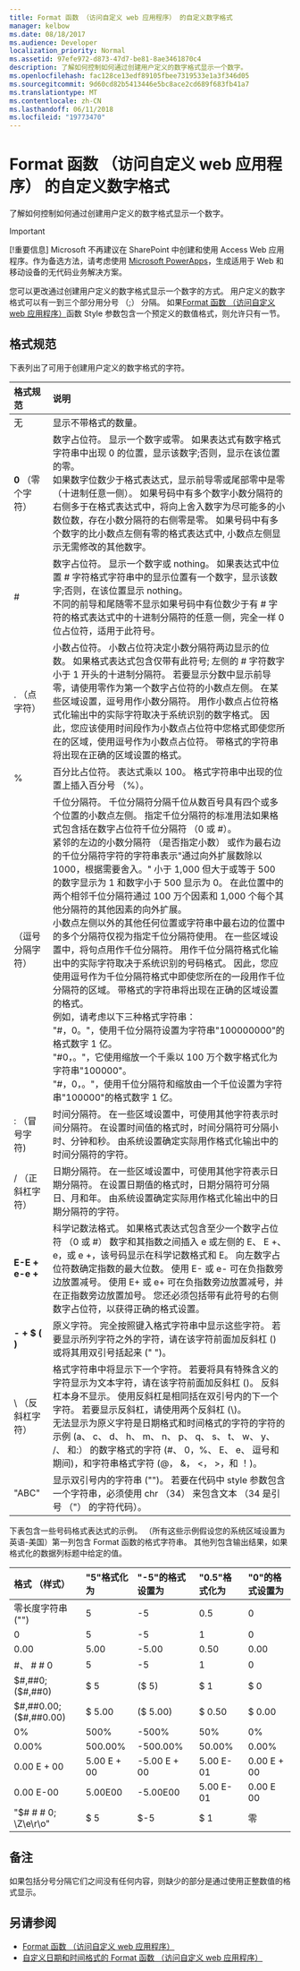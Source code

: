 ```yaml
---
title: Format 函数 （访问自定义 web 应用程序） 的自定义数字格式
manager: kelbow
ms.date: 08/18/2017
ms.audience: Developer
localization_priority: Normal
ms.assetid: 97efe972-d873-47d7-be81-8ae3461870c4
description: 了解如何控制如何通过创建用户定义的数字格式显示一个数字。
ms.openlocfilehash: fac128ce13edf89105fbee7319533e1a3f346d05
ms.sourcegitcommit: 9d60cd82b5413446e5bc8ace2cd689f683fb41a7
ms.translationtype: MT
ms.contentlocale: zh-CN
ms.lasthandoff: 06/11/2018
ms.locfileid: "19773470"
---
```

# <a name="custom-numeric-formats-for-the-format-function-access-custom-web-app"></a>Format 函数 （访问自定义 web 应用程序） 的自定义数字格式

了解如何控制如何通过创建用户定义的数字格式显示一个数字。
  
> [!IMPORTANT]
> [!重要信息] Microsoft 不再建议在 SharePoint 中创建和使用 Access Web 应用程序。作为备选方法，请考虑使用 [Microsoft PowerApps](https://powerapps.microsoft.com/en-us/)，生成适用于 Web 和移动设备的无代码业务解决方案。 

您可以更改通过创建用户定义的数字格式显示一个数字的方式。 用户定义的数字格式可以有一到三个部分用分号 （;） 分隔。 如果[Format 函数 （访问自定义 web 应用程序）](format-function-access-custom-web-app.md)函数 Style 参数包含一个预定义的数值格式，则允许只有一节。 
  
## <a name="format-specifications"></a>格式规范
<a name="bk_addresources"> </a>

下表列出了可用于创建用户定义的数字格式的字符。
  
|**格式规范**|**说明**|
|:-----|:-----|
|无  <br/> |显示不带格式的数量。  <br/> |
|**0** （零个字符）  <br/> |数字占位符。 显示一个数字或零。 如果表达式有数字格式字符串中出现 0 的位置，显示该数字;否则，显示在该位置的零。  <br/> 如果数字位数少于格式表达式，显示前导零或尾部零中是零 （十进制任意一侧）。 如果号码中有多个数字小数分隔符的右侧多于在格式表达式中，将向上舍入数字为尽可能多的小数位数，存在小数分隔符的右侧零是零。 如果号码中有多个数字的比小数点左侧有零的格式表达式中, 小数点左侧显示无需修改的其他数字。  <br/> |
|#  <br/> |数字占位符。 显示一个数字或 nothing。 如果表达式中位置 # 字符格式字符串中的显示位置有一个数字，显示该数字;否则，在该位置显示 nothing。  <br/> 不同的前导和尾随零不显示如果号码中有位数少于有 # 字符的格式表达式中的十进制分隔符的任意一侧，完全一样 0 位占位符，适用于此符号。  <br/> |
|. （点字符）  <br/> |小数占位符。 小数占位符决定小数分隔符两边显示的位数。 如果格式表达式包含仅带有此符号; 左侧的 # 字符数字小于 1 开头的十进制分隔符。 若要显示分数中显示前导零，请使用零作为第一个数字占位符的小数点左侧。 在某些区域设置，逗号用作小数分隔符。 用作小数点占位符格式化输出中的实际字符取决于系统识别的数字格式。 因此，您应该使用时间段作为小数点占位符中您格式即使您所在的区域，使用逗号作为小数点占位符。 带格式的字符串将出现在正确的区域设置的格式。  <br/> |
|%  <br/> |百分比占位符。 表达式乘以 100。 格式字符串中出现的位置上插入百分号 （%）。  <br/> |
|（逗号分隔字符）  <br/> |千位分隔符。 千位分隔符分隔千位从数百号具有四个或多个位置的小数点左侧。 指定千位分隔符的标准用法如果格式包含括在数字占位符千位分隔符 （0 或 #）。  <br/> 紧邻的左边的小数分隔符 （是否指定小数） 或作为最右边的千位分隔符字符的字符串表示"通过向外扩展数除以 1000，根据需要舍入。" 小于 1,000 但大于或等于 500 的数字显示为 1 和数字小于 500 显示为 0。 在此位置中的两个相邻千位分隔符通过 100 万个因素和 1,000 个每个其他分隔符的其他因素的向外扩展。  <br/> 小数点左侧以外的其他任何位置或字符串中最右边的位置中的多个分隔符仅视为指定千位分隔符使用。 在一些区域设置中，将句点用作千位分隔符。 用作千位分隔符格式化输出中的实际字符取决于系统识别的号码格式。 因此，您应使用逗号作为千位分隔符格式中即使您所在的一段用作千位分隔符的区域。 带格式的字符串将出现在正确的区域设置的格式。  <br/> 例如，请考虑以下三种格式字符串：  <br/> "#，0。"，使用千位分隔符设置为字符串"100000000"的格式数字 1 亿。  <br/> "#0，。"，它使用缩放一个千乘以 100 万个数字格式化为字符串"100000"。  <br/> "#，0，。"，使用千位分隔符和缩放由一个千位设置为字符串"100000"的格式数字 1 亿。  <br/> |
|: （冒号字符)  <br/> |时间分隔符。 在一些区域设置中，可使用其他字符表示时间分隔符。 在设置时间值的格式时，时间分隔符可分隔小时、分钟和秒。 由系统设置确定实际用作格式化输出中的时间分隔符的字符。  <br/> |
|/ （正斜杠字符）  <br/> |日期分隔符。 在一些区域设置中，可使用其他字符表示日期分隔符。 在设置日期值的格式时，日期分隔符可分隔日、月和年。 由系统设置确定实际用作格式化输出中的日期分隔符的字符。  <br/> |
|**E-E + e-e +** <br/> |科学记数法格式。 如果格式表达式包含至少一个数字占位符 （0 或 #） 数字和其指数之间插入 e 或左侧的 E、 E +、 e，或 e +，该号码显示在科学记数格式和 E。 向左数字占位符数确定指数的最大位数。 使用 E- 或 e- 可在负指数旁边放置减号。 使用 E+ 或 e+ 可在负指数旁边放置减号，并在正指数旁边放置加号。 您还必须包括带有此符号的右侧数字占位符，以获得正确的格式设置。  <br/> |
|**- + $ ( )** <br/> |原义字符。 完全按照键入格式字符串中显示这些字符。 若要显示所列字符之外的字符，请在该字符前面加反斜杠 (\) 或将其用双引号括起来 (" ")。  <br/> |
|\ （反斜杠字符）  <br/> |格式字符串中将显示下一个字符。 若要将具有特殊含义的字符显示为文本字符，请在该字符前面加反斜杠 (\)。 反斜杠本身不显示。 使用反斜杠是相同括在双引号内的下一个字符。 若要显示反斜杠，请使用两个反斜杠 (\\)。  <br/> 无法显示为原义字符是日期格式和时间格式的字符的字符的示例 (a、 c、 d、 h、 m、 n、 p、 q、 s、 t、 w、 y、 /、 和:） 的数字格式的字符 (#、 0，%、 E、 e、 逗号和期间)，和字符串格式字符 (@， &amp;， \<， \>，和 ！)。  <br/> |
|"ABC"  <br/> |显示双引号内的字符串 ("")。 若要在代码中 style 参数包含一个字符串，必须使用 chr （34） 来包含文本 （34 是引号 （"） 的字符代码）。  <br/> |
   
下表包含一些号码格式表达式的示例。 （所有这些示例假设您的系统区域设置为英语-美国）第一列包含 Format 函数的格式字符串。 其他列包含输出结果，如果格式化的数据列标题中给定的值。
  
|**格式 （样式）**|**"5"格式化为**|**"-5"的格式设置为**|**"0.5"格式化为**|**"0"的格式设置为**|
|:-----|:-----|:-----|:-----|:-----|
|零长度字符串 ("")  <br/> |5  <br/> |-5  <br/> |0.5  <br/> |0  <br/> |
|0  <br/> |5  <br/> |-5  <br/> |1  <br/> |0  <br/> |
|0.00  <br/> |5.00  <br/> |-5.00  <br/> |0.50  <br/> |0.00  <br/> |
|#、 # # 0  <br/> |5  <br/> |-5  <br/> |1  <br/> |0  <br/> |
|$#,##0;($#,##0)  <br/> |$ 5  <br/> |($ 5)  <br/> |$ 1  <br/> |$ 0  <br/> |
|$#,##0.00;($#,##0.00)  <br/> |$ 5.00  <br/> |($ 5.00)  <br/> |$ 0.50  <br/> |$ 0.00  <br/> |
|0%  <br/> |500%  <br/> |-500%  <br/> |50%  <br/> |0%  <br/> |
|0.00%  <br/> |500.00%  <br/> |-500.00%  <br/> |50.00%  <br/> |0.00%  <br/> |
|0.00 E + 00  <br/> |5.00 E + 00  <br/> |-5.00 E + 00  <br/> |5.00 E-01  <br/> |0.00 E + 00  <br/> |
|0.00 E-00  <br/> |5.00E00  <br/> |-5.00E00  <br/> |5.00 E-01  <br/> |0.00 E 00  <br/> |
|"$# # # 0; \Z\e\r\o"  <br/> |$ 5  <br/> |$-5  <br/> |$ 1  <br/> |零  <br/> |
   
## <a name="remarks"></a>备注
<a name="bk_addresources"> </a>

如果包括分号分隔它们之间没有任何内容，则缺少的部分是通过使用正整数值的格式显示。
  
## <a name="see-also"></a>另请参阅

- [Format 函数 （访问自定义 web 应用程序）](format-function-access-custom-web-app.md) 
- [自定义日期和时间格式的 Format 函数 （访问自定义 web 应用程序）](custom-date-and-time-formats-for-the-format-function-access-custom-web-app.md)
  


